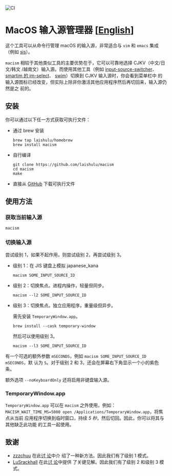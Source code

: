 ![CI](https://github.com/laishulu/macism/actions/workflows/release.yml/badge.svg)
# MacOS 输入源管理器 [[English](https://github.com/laishulu/macism/blob/master/README.md)]

这个工具可以从命令行管理 macOS 的输入源，非常适合与 `vim` 和 `emacs` 集成（例如
[sis](https://github.com/laishulu/emacs-smart-input-source)）。 

`macism` 相较于其他类似工具的主要优势在于，它可以可靠地选择 CJKV（中文/日文/韩文
/越南文）输入源。而使用其他工具（例如
[input-source-switcher](https://github.com/vovkasm/input-source-switcher)、
[smartim 的 im-select](https://github.com/ybian/smartim)、
[swim](https://github.com/mitsuse/swim)）切换到 CJKV 输入源时，你会看到菜单栏中
的输入源图标已经改变，但实际上除非你激活其他应用程序然后再切回来，输入源仍然是之
前的。 

## 安装

你可以通过以下任一方式获取可执行文件：

- 通过 brew 安装
    ```
    brew tap laishulu/homebrew
    brew install macism
    ```

- 自行编译
    ```
    git clone https://github.com/laishulu/macism
    cd macism
    make
    ```
- 直接从 [GitHub](https://github.com/laishulu/macism/releases) 下载可执行文件
    
## 使用方法
### 获取当前输入源
```sh
macism
```
### 切换输入源
尝试级别 1，如果不起作用，则尝试级别 2，再尝试级别 3。

- 级别 1：在 JIS 键盘上模拟 japanese_kana
  ```
  macism SOME_INPUT_SOURCE_ID
  ```
- 级别 2：切换焦点。进程内操作，轻量但同步。
  ```
  macism --l2 SOME_INPUT_SOURCE_ID
  ```
- 级别 3：切换焦点。独立应用程序，重量级但异步。

  需先安装 `TemporaryWindow.app`。
  ```
  brew install --cask temporary-window 
  ```
  然后可以使用级别 3。
  ```
  macism --l3 SOME_INPUT_SOURCE_ID
  ```

有一个可选的额外参数 `mSECONDS`，例如 `macism SOME_INPUT_SOURCE_ID mSECONDS`，默
认为 `5`。对于级别 2 和 3，还会在屏幕右下角显示一个小的紫色条。 

额外选项 `--noKeyboardOnly` 还将启用非键盘输入源。

### TemporaryWindow.app
`TemporaryWindow.app` 可以在 `macism` 之外使用，例如：
`MACISM_WAIT_TIME_MS=5000 open /Applications/TemporaryWindow.app`，将焦点从当前
应用程序切换到临时窗口，持续 *5 秒*，然后切回。因此，你可以将其与其他缺乏此功能
的工具一起使用。 

## 致谢
- [zzzchuu](https://github.com/zzzchuu) 在此[讨
  论](https://github.com/laishulu/macism/issues/24#issuecomment-2849317891)中介
  绍了一种新方法。因此我们有了级别 1 模式。 
- [LuSrackhall](https://github.com/LuSrackhall) 在此[讨
  论](https://github.com/rime/squirrel/issues/866#issuecomment-2800561092)中提供
  了关键见解。因此我们有了级别 2 和级别 3 模式。 

